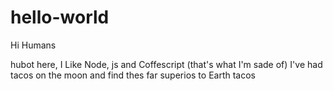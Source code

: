 # hello-world

Hi Humans

hubot here, I Like Node, js and Coffescript (that's what I'm sade of)
I've had tacos on the moon and find thes far superios to Earth tacos
